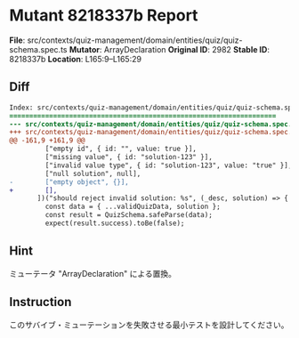 # Mutant 8218337b Report

**File**: src/contexts/quiz-management/domain/entities/quiz/quiz-schema.spec.ts
**Mutator**: ArrayDeclaration
**Original ID**: 2982
**Stable ID**: 8218337b
**Location**: L165:9–L165:29

## Diff

```diff
Index: src/contexts/quiz-management/domain/entities/quiz/quiz-schema.spec.ts
===================================================================
--- src/contexts/quiz-management/domain/entities/quiz/quiz-schema.spec.ts	original
+++ src/contexts/quiz-management/domain/entities/quiz/quiz-schema.spec.ts	mutated #2982
@@ -161,9 +161,9 @@
         ["empty id", { id: "", value: true }],
         ["missing value", { id: "solution-123" }],
         ["invalid value type", { id: "solution-123", value: "true" }],
         ["null solution", null],
-        ["empty object", {}],
+        [],
       ])("should reject invalid solution: %s", (_desc, solution) => {
         const data = { ...validQuizData, solution };
         const result = QuizSchema.safeParse(data);
         expect(result.success).toBe(false);
```

## Hint

ミューテータ "ArrayDeclaration" による置換。

## Instruction

このサバイブ・ミューテーションを失敗させる最小テストを設計してください。
